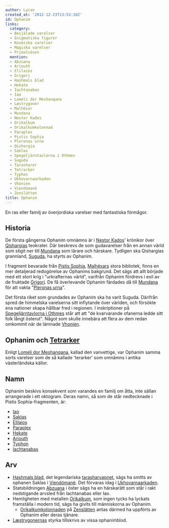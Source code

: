 ```yaml
---
author: Lycan
created_at: '2012-12-23T13:52:16Z'
id: Ophanim
links:
  category:
  - Besjälade varelser
  - Enigmatiska figurer
  - Kosmiska varelser
  - Magiska varelser
  - Primalväsen
  mention:
  - Abzuana
  - Ariouth
  - Elilaios
  - Grigori
  - Hashmals blad
  - Hekate
  - Iachtanabas
  - Iao
  - Lomeli dor Meshanqana
  - Læstrygoner
  - Malhëxar
  - Mundana
  - Nestor Kados
  - Orikalkum
  - Orikalkumkolonnad
  - Paraplex
  - Pistis Sophia
  - Pleronas urna
  - Qishargia
  - Saklas
  - Spegeljärntavlorna i Othmes
  - Suguda
  - Tarasharer
  - Tetrarker
  - Typhon
  - Ukhovarnaarkaden
  - Vhonien
  - Viendómanë
  - Zenslätten
title: Ophanim
---
```


En ras eller familj av överjordiska varelser med fantastiska förmågor.

Historia
--------

De första gångerna Ophanim omnämns är i [Nestor Kados]' krönikor över [Qishargias] teokrater. Där
beskrevs de som gudavarelser från en annan värld som stigit ner till [Mundana] som lärare och
härskare. Tydligen ska Qishargias grannland, [Suguda], ha styrts av Ophanim.

I fragment bevarade från [Pistis Sophia], [Malhëxars] stora bibliotek, finns en mer detaljerad
redogörelse av Ophanims bakgrund. Det sägs att allt började med ett stort krig i "urkrafternas
värld", varifrån Ophanim fördrevs i exil av de fruktade [Grigori]. De få överlevande Ophanim
färdades då till [Mundana] för att vakta "[Pleronas urna]".

Det första riket som grundades av Ophanim ska ha varit Suguda. Därifrån spred de himmelska
varelserna sitt inflytande över världen, och försökte ena nationer skapa hållbar fred i regionen. I
inskriptioner på [Spegeljärntavlorna i Othmes] står att att "de kvarvarande ofanerna ledde sitt folk
långt österut". Något som skulle innebära att flera av dem redan omkommit när de lämnade [Vhonien].

Ophanim och [Tetrarker]
-----------------------

Enligt [Lomeli dor Meshanqana], kallad den vanvettige, var Ophanim samma sorts varelser som de så
kallade 'terarker' som omnämns i antika västerländska källor.

Namn
----

Ophanim beskivs konsekvent som varandes en familj om åtta, inte sällan arrangerade i ett oktogram.
Deras namn, så som de står nedtecknade i Pistis Sophia-fragmenten, är:

-   [Iao]
-   [Saklas]
-   [Elilaios]
-   [Paraplex]
-   [Hekate]
-   [Ariouth]
-   [Typhon]
-   [Iachtanabas]

Arv
---

-   [Hashmals blad], det legendariska [tarasharvapnet], sägs ha smitts av ophanen Saklas i
    [Viendómanë]. Det förvaras idag i [Ukhovarnaarkaden].
-   Statsbildningen [Abzuana] i öster sägs ha en härskarätt som står i rakt nedstigande arvsled från
    Iachtanabas eller Iao.
-   Hemligheten med metallen [Orikalkum], som ingen tycks ha lyckats framställa i modern tid, sägs
    ha givits till människorna av Ophanim.
    -   [Orikalkumkolonnaden] på [Zenslätten] antas därmed ha uppförts av Ophanim eller deras
        tjänare.
-   [Læstrygonernas] styrka tillskrivs av vissa ophanimblod.

  [Nestor Kados]: Nestor_Kados
  [Qishargias]: Qishargia
  [Mundana]: Mundana
  [Suguda]: Suguda
  [Pistis Sophia]: Pistis_Sophia
  [Malhëxars]: Malhëxar
  [Grigori]: Grigori
  [Pleronas urna]: Pleronas_urna
  [Spegeljärntavlorna i Othmes]: Spegeljärntavlorna_i_Othmes
  [Vhonien]: Vhonien
  [Tetrarker]: Tetrarker
  [Lomeli dor Meshanqana]: Lomeli_dor_Meshanqana
  [Iao]: Iao
  [Saklas]: Saklas
  [Elilaios]: Elilaios
  [Paraplex]: Paraplex
  [Hekate]: Hekate
  [Ariouth]: Ariouth
  [Typhon]: Typhon
  [Iachtanabas]: Iachtanabas
  [Hashmals blad]: Hashmals_blad
  [tarasharvapnet]: Tarasharer
  [Viendómanë]: Viendómanë
  [Ukhovarnaarkaden]: Ukhovarnaarkaden
  [Abzuana]: Abzuana
  [Orikalkum]: Orikalkum
  [Orikalkumkolonnaden]: Orikalkumkolonnad
  [Zenslätten]: Zenslätten
  [Læstrygonernas]: Læstrygoner